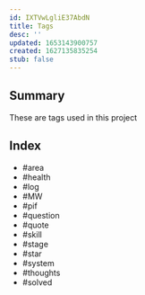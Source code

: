 ```yaml
---
id: IXTVwLgliE37AbdN
title: Tags
desc: ''
updated: 1653143900757
created: 1627135835254
stub: false
---
```


## Summary

These are tags used in this project

## Index
- #area
- #health
- #log
- #MW
- #pif
- #question
- #quote
- #skill
- #stage
- #star
- #system
- #thoughts
- #solved
